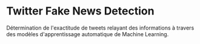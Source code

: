 # Twitter Fake News Detection
Détermination de l'exactitude de tweets relayant des informations à travers des modèles d'apprentissage automatique de Machine Learning.
